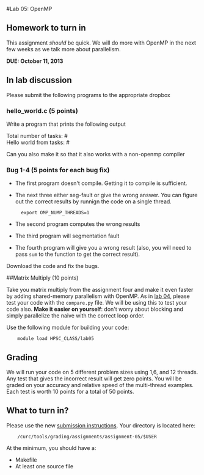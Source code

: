#Lab 05: OpenMP

## Homework to turn in

This assignment *should* be quick.  We will do more with OpenMP in the next few weeks as we talk more about parallelism.

__DUE: October 11, 2013__

## In lab discussion

Please submit the following programs to the appropriate dropbox

### hello_world.c (5 points)

Write a program that prints the following output

Total number of tasks: #   
Hello world from tasks: # 

Can you also make it so that it also works with a non-openmp compiler

### Bug 1-4 (5 points for each bug fix)

- The first program doesn't compile.  Getting it to compile is sufficient.
- The next three either seg-fault or give the wrong answer.  You can figure out the correct results by runnign the code on a single thread.

        export OMP_NUMP_THREADS=1

        
- The second program computes the wrong results
- The third program will segmentation fault
- The fourth program will give you a wrong result (also, you will need to pass `sum` to the function to get the correct result).

Download the code and fix the bugs.

##Matrix Multiply (10 points)

Take you matrix multiply from the assignment four and make it even faster by adding shared-memory parallelism with OpenMP.  As in [lab 04](https://github.com/ResearchComputing/HPSC-Fall-2013/tree/master/lab/lab-04), please test your code with the `compare.py` file.  We will be using this to test your code also.
**Make it easier on yourself**: don't worry about blocking and simply parallelize the naive with the correct loop order.

Use the following module for building your code:

        module load HPSC_CLASS/lab05

## Grading

We will run your code on 5 different problem sizes using 1,6, and 12 threads.  Any test that gives the incorrect result will get zero points.  You will be graded on your accuracy and relative speed of the multi-thread examples.  Each test is worth 10 points for a total of 50 points.  

## What to turn in?

Please use the new [submission instructions](https://github.com/ResearchComputing/HPSC-Fall-2013/tree/master/lab/submission_instructions).  Your 
directory is located here:
        
        /curc/tools/grading/assignments/assignment-05/$USER

At the minimum, you should have a:

- Makefile
- At least one source file




